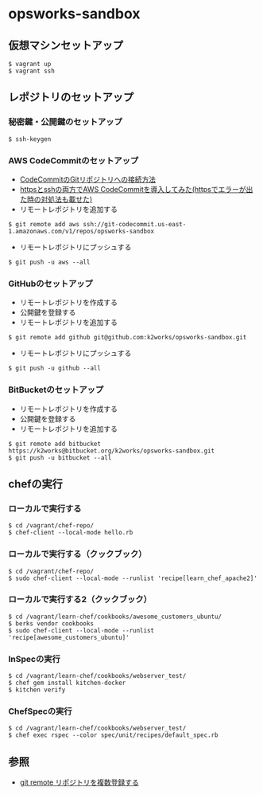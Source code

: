 # opsworks-sandbox
## 仮想マシンセットアップ
```
$ vagrant up
$ vagrant ssh
```
## レポジトリのセットアップ
### 秘密鍵・公開鍵のセットアップ
```
$ ssh-keygen
```
### AWS CodeCommitのセットアップ
+ [CodeCommitのGitリポジトリへの接続方法](http://dev.classmethod.jp/cloud/aws/using-codecommit-git-repository/)
+ [httpsとsshの両方でAWS CodeCommitを導入してみた(httpsでエラーが出た時の対処法も載せた)](http://qiita.com/hayashier/items/a6cf3f55536f976f9a28)
+ リモートレポジトリを追加する
```
$ git remote add aws ssh://git-codecommit.us-east-1.amazonaws.com/v1/repos/opsworks-sandbox
```
+ リモートレポジトリにプッシュする
```
$ git push -u aws --all
```
### GitHubのセットアップ
+ リモートレポジトリを作成する
+ 公開鍵を登録する
+ リモートレポジトリを追加する
```
$ git remote add github git@github.com:k2works/opsworks-sandbox.git
```
+ リモートレポジトリにプッシュする
```
$ git push -u github --all
```
### BitBucketのセットアップ
+ リモートレポジトリを作成する
+ 公開鍵を登録する
+ リモートレポジトリを追加する
```
$ git remote add bitbucket https://k2works@bitbucket.org/k2works/opsworks-sandbox.git
$ git push -u bitbucket --all
```

## chefの実行
### ローカルで実行する
```
$ cd /vagrant/chef-repo/
$ chef-client --local-mode hello.rb
```
### ローカルで実行する（クックブック）
```
$ cd /vagrant/chef-repo/
$ sudo chef-client --local-mode --runlist 'recipe[learn_chef_apache2]'
```
### ローカルで実行する2（クックブック）
```
$ cd /vagrant/learn-chef/cookbooks/awesome_customers_ubuntu/
$ berks vendor cookbooks
$ sudo chef-client --local-mode --runlist 'recipe[awesome_customers_ubuntu]'
```
### InSpecの実行
```
$ cd /vagrant/learn-chef/cookbooks/webserver_test/
$ chef gem install kitchen-docker
$ kitchen verify
```

### ChefSpecの実行
```
$ cd /vagrant/learn-chef/cookbooks/webserver_test/
$ chef exec rspec --color spec/unit/recipes/default_spec.rb
```

## 参照
+ [git remote リポジトリを複数登録する](https://bayashi.net/diary/2012/0714)
